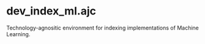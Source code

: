 # dev_index_ml.ajc

Technology-agnositic environment for indexing implementations of Machine Learning.
